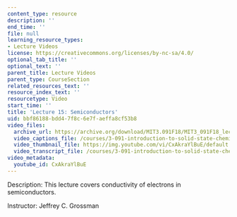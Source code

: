 ```yaml
---
content_type: resource
description: ''
end_time: ''
file: null
learning_resource_types:
- Lecture Videos
license: https://creativecommons.org/licenses/by-nc-sa/4.0/
optional_tab_title: ''
optional_text: ''
parent_title: Lecture Videos
parent_type: CourseSection
related_resources_text: ''
resource_index_text: ''
resourcetype: Video
start_time: ''
title: 'Lecture 15: Semiconductors'
uid: bbf86188-bdd4-7f8c-6e7f-aeffa8cf53b8
video_files:
  archive_url: https://archive.org/download/MIT3.091F18/MIT3_091F18_lec15_300k.mp4
  video_captions_file: /courses/3-091-introduction-to-solid-state-chemistry-fall-2018/CxAkraYlBuE_captions.webvtt
  video_thumbnail_file: https://img.youtube.com/vi/CxAkraYlBuE/default.jpg
  video_transcript_file: /courses/3-091-introduction-to-solid-state-chemistry-fall-2018/3e3f883dbdf8c87455d5c5654d7bbc80_CxAkraYlBuE.pdf
video_metadata:
  youtube_id: CxAkraYlBuE
---
```


Description: This lecture covers conductivity of electrons in semiconductors.

Instructor: Jeffrey C. Grossman

